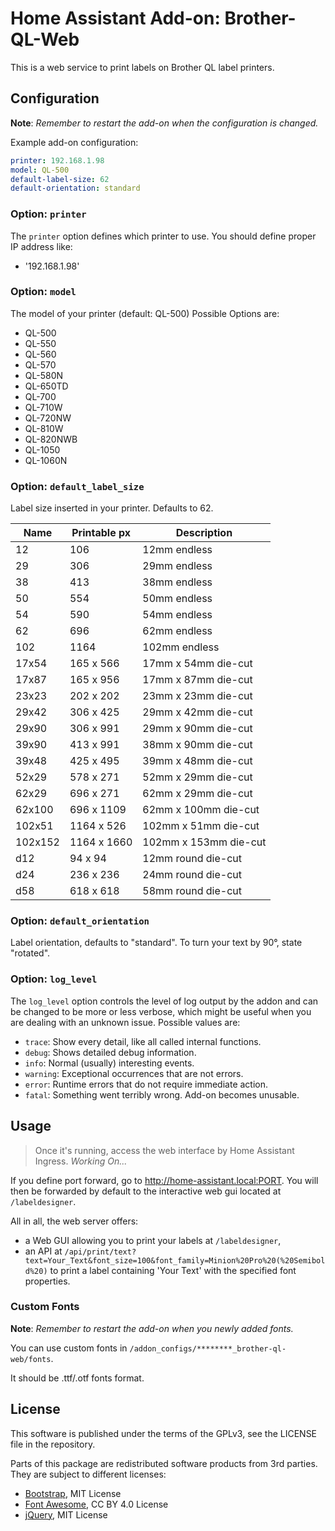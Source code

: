 # Home Assistant Add-on: Brother-QL-Web

This is a web service to print labels on Brother QL label printers.

## Configuration

**Note**: _Remember to restart the add-on when the configuration is changed._

Example add-on configuration:

```yaml
printer: 192.168.1.98
model: QL-500
default-label-size: 62
default-orientation: standard
```

### Option: `printer`

The `printer` option defines which printer to use. You should define proper IP address like:

- '192.168.1.98'

### Option: `model`

The model of your printer (default: QL-500)
Possible Options are:

- QL-500
- QL-550
- QL-560
- QL-570
- QL-580N
- QL-650TD
- QL-700
- QL-710W
- QL-720NW
- QL-810W
- QL-820NWB
- QL-1050
- QL-1060N

### Option: `default_label_size`

Label size inserted in your printer. Defaults to 62.

|  Name  | Printable px |       Description      |
|--------|--------------|------------------------|
| 12     |      106     |       12mm endless     |
| 29     |      306     |       29mm endless     |
| 38     |      413     |       38mm endless     |
| 50     |      554     |       50mm endless     |
| 54     |      590     |       54mm endless     |
| 62     |      696     |       62mm endless     |
| 102    |      1164    |       102mm endless    |
| 17x54  |   165 x  566 |   17mm x 54mm die-cut  |
| 17x87  |   165 x  956 |   17mm x 87mm die-cut  |
| 23x23  |   202 x  202 |   23mm x 23mm die-cut  |
| 29x42  |   306 x  425 |   29mm x 42mm die-cut  |
| 29x90  |   306 x  991 |   29mm x 90mm die-cut  |
| 39x90  |   413 x  991 |   38mm x 90mm die-cut  |
| 39x48  |   425 x  495 |   39mm x 48mm die-cut  |
| 52x29  |   578 x  271 |   52mm x 29mm die-cut  |
| 62x29  |   696 x  271 |   62mm x 29mm die-cut  |
| 62x100 |   696 x 1109 |  62mm x 100mm die-cut  |
| 102x51 |  1164 x  526 |   102mm x 51mm die-cut |
| 102x152|  1164 x 1660 |  102mm x 153mm die-cut |
| d12    |   94 x   94  |   12mm round die-cut   |
| d24    |  236 x  236  |   24mm round die-cut   |
| d58    |  618 x  618  |   58mm round die-cut   |

### Option: `default_orientation`

Label orientation, defaults to "standard". To turn your text by 90°,
state "rotated".

### Option: `log_level`

The `log_level` option controls the level of log output by the addon and can
be changed to be more or less verbose, which might be useful when you are
dealing with an unknown issue. Possible values are:

- `trace`: Show every detail, like all called internal functions.
- `debug`: Shows detailed debug information.
- `info`: Normal (usually) interesting events.
- `warning`: Exceptional occurrences that are not errors.
- `error`: Runtime errors that do not require immediate action.
- `fatal`: Something went terribly wrong. Add-on becomes unusable.

## Usage

> Once it's running, access the web interface by Home Assistant Ingress. _Working On..._

If you define port forward, go to <http://home-assistant.local:PORT>.
You will then be forwarded by default to the interactive web gui located at `/labeldesigner`.

All in all, the web server offers:

* a Web GUI allowing you to print your labels at `/labeldesigner`,
* an API at `/api/print/text?text=Your_Text&font_size=100&font_family=Minion%20Pro%20(%20Semibold%20)`
  to print a label containing 'Your Text' with the specified font properties.

### Custom Fonts

**Note**: _Remember to restart the add-on when you newly added fonts._

You can use custom fonts in `/addon_configs/********_brother-ql-web/fonts`.

It should be .ttf/.otf fonts format.

## License

This software is published under the terms of the GPLv3, see the LICENSE file in the repository.

Parts of this package are redistributed software products from 3rd parties. They are subject to different licenses:

* [Bootstrap](https://github.com/twbs/bootstrap), MIT License
* [Font Awesome](https://github.com/FortAwesome/Font-Awesome), CC BY 4.0 License
* [jQuery](https://github.com/jquery/jquery), MIT License